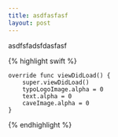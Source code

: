 ```yaml
---
title: asdfasfasf
layout: post
---
```



asdfsfadsfdasfasf

{% highlight swift %}

    override func viewDidLoad() {
        super.viewDidLoad()
        typoLogoImage.alpha = 0
        text.alpha = 0
        caveImage.alpha = 0
    }
    
{% endhighlight %}
